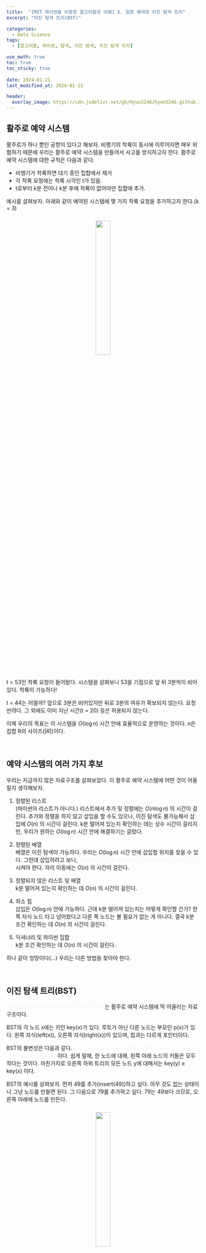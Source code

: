 ```yaml
---
title:  "[MIT 파이썬을 이용한 알고리즘의 이해] 5. 일정 예약과 이진 탐색 트리"
excerpt: "이진 탐색 트리(BST)"

categories:
  - Data Science
tags:
  - [알고리즘, 파이썬, 탐색, 이진 탐색, 이진 탐색 트리]

use_math: true
toc: true
toc_sticky: true
 
date: 2024-01-21
last_modified_at: 2024-01-21

header:
  overlay_image: https://cdn.jsdelivr.net/gh/Hyun3246/hyun3246.github.io@master/image/overlay image/Introduction to Algorithms.jpg
---
```

## 활주로 예약 시스템
활주로가 하나 뿐인 공항이 있다고 해보자. 비행기의 착륙이 동시에 이루어지면 매우 위험하기 때문에 우리는 활주로 예약 시스템을 만들어서 사고를 방지하고자 한다. 활주로 예약 시스템에 대한 규칙은 다음과 같다.

- 비행기가 착륙하면 대기 중인 집합에서 제거
- 각 착륙 요청에는 착륙 시각인 t가 있음.
- t로부터 k분 전이나 k분 후에 착륙이 없어야만 집합에 추가.

예시를 살펴보자. 아래와 같이 예약된 시스템에 몇 가지 착륙 요청을 추가하고자 한다.(k = 3)
<br/>
<figure style="display:block; text-align:center;">
  <img src="https://cdn.jsdelivr.net/gh/Hyun3246/hyun3246.github.io@master/image/MIT 파이썬을 이용한 알고리즘의 이해/활주로 착륙 시스템 예시.png"
       style="width: 30%; height: auto; margin:10px">
</figure>

t = 53인 착륙 요청이 들어왔다. 시스템을 살펴보니 53을 기점으로 앞 뒤 3분씩이 비어있다. 착륙이 가능하다!

t = 44는 어떨까? 앞으로 3분은 비어있지만 뒤로 3분의 여유가 확보되지 않는다. 요청 반려다. 그 외에도 이미 지난 시간(t = 20) 등은 허용되지 않는다.

이제 우리의 목표는 이 시스템을 $O(\log{n})$ 시간 안에 효율적으로 운영하는 것이다. n은 집합 R의 사이즈($\vert R \vert$)이다.

<br/>

## 예약 시스템의 여러 가지 후보
우리는 지금까지 많은 자료구조를 살펴보았다. 이 활주로 예약 시스템에 어떤 것이 어울릴지 생각해보자.

1. 정렬된 리스트 <br/>
(파이썬의 리스트가 아니다.) 리스트에서 추가 및 정렬에는 $O(n\log{n})$ 의 시간이 걸린다. 추가와 정렬을 하지 않고 삽입을 할 수도 있으나, 이진 탐색도 불가능해서 삽입에 $O(n)$ 의 시간이 걸린다. k분 떨어져 있는지 확인하는 데는 상수 시간이 걸리지만, 우리가 원하는 $O(\log{n})$ 시간 안에 해결하기는 글렀다.

2. 정렬된 배열 <br/>
배열은 이진 탐색이 가능하다. 우리는 $O(\log{n})$ 시간 안에 삽입할 위치를 찾을 수 있다. 그런데 삽입하려고 보니, <span style="color:#F5F5F7">배열에서 삽입을 하려면 이후 요소들을 모두 자리 이동</span> 시켜야 한다. 자리 이동에는 $O(n)$ 의 시간이 걸린다.

3. 정렬되지 않은 리스트 및 배열 <br/>
k분 떨어져 있는지 확인하는 데 $O(n)$ 의 시간이 걸린다.

4. 최소 힙 <br/>
삽입은 $O(\log{n})$ 안에 가능하다. 근데 k분 떨어져 있는지는 어떻게 확인할 건가? 한 쪽 자식 노드 타고 넘어왔다고 다른 쪽 노드는 볼 필요가 없는 게 아니다. 결국 k분 조건 확인하는 데 $O(n)$ 의 시간이 걸린다.

5. 딕셔너리 및 파이썬 집합 <br/>
k분 조건 확인하는 데 $O(n)$ 의 시간이 걸린다.

하나 같이 엉망이다(...) 우리는 다른 방법을 찾아야 한다.

<br/>

## 이진 탐색 트리(BST)
<span style="color:#F5F5F7">이진 탐색 트리(Binary Search Tree, BST)</span>는 활주로 예약 시스템에 딱 어울리는 자료구조이다.

BST의 각 노드 x에는 키인 key(x)가 있다. 루트가 아닌 다른 노드는 부모인 p(x)가 있다. 왼쪽 자식(left(x)), 오른쪽 자식(right(x))이 있으며, 힙과는 다르게 포인터이다.

BST의 불변성은 다음과 같다. <span style="color:#F5F5F7">모든 노드 x와 x의 왼쪽 하위 트리에 있는 모든 노드 y에 대해 key(y) $\leq$ key(x) </span>이다. 쉽게 말해, 한 노드에 대해, 왼쪽 아래 노드의 키들은 모두 작다는 것이다. 마찬가지로 오른쪽 하위 트리의 모든 노드 y에 대해서는 key(y) $\geq$ key(x) </span>이다.

BST의 예시를 살펴보자. 먼저 49를 추가(insert(49))하고 싶다. 아무 것도 없는 상태이니 그냥 노드를 만들면 된다. 그 다음으로 79를 추가하고 싶다. 79는 49보다 크므로, 오른쪽 아래에 노드를 만든다.
<br/>
<figure style="display:block; text-align:center;">
  <img src="https://cdn.jsdelivr.net/gh/Hyun3246/hyun3246.github.io@master/image/MIT 파이썬을 이용한 알고리즘의 이해/BST 개념 예시 1.png"
       style="width: 30%; height: auto; margin:10px">
</figure>

다음으로 46을 추가하는데, 49보다 작으므로 왼쪽 아래에 노드를 만든다.
<br/>
<figure style="display:block; text-align:center;">
  <img src="https://cdn.jsdelivr.net/gh/Hyun3246/hyun3246.github.io@master/image/MIT 파이썬을 이용한 알고리즘의 이해/BST 개념 예시 2.png"
       style="width: 30%; height: auto; margin:10px">
</figure>

41은 어떨까? 49보다 작으니 왼쪽으로 내려온 뒤, 46보다도 작으니 또 왼쪽으로 내려온다.
<br/>
<figure style="display:block; text-align:center;">
  <img src="https://cdn.jsdelivr.net/gh/Hyun3246/hyun3246.github.io@master/image/MIT 파이썬을 이용한 알고리즘의 이해/BST 개념 예시 3.png"
       style="width: 30%; height: auto; margin:10px">
</figure>

아직 k분 조건을 확인하지는 않았다. 하지만 이는 간단한데, 그냥 대소비교를 할 때 k분 이내의 값인지 동시에 확인만 해주면 된다.

<br/>

## BST에서의 몇 가지 작업
BST에서는 다음과 같은 몇 가지 작업을 할 수 있다.

|작업|<center>뜻</center>|
|:-:|:--|
|insert(val)|val을 BST에 삽입|
|find(val)|val을 BST에서 찾는다. 값을 찾거나 null에 도달할 때까지 트리를 타고 내려가면 된다.|
|findmin()|최솟값 찾기. 트리의 왼쪽으로 계속 내려간다.|
|findmax()|최댓값 찾기. 트리의 오른쪽으로 계속 내려간다.|
|next-larger(x)|x노드 다음으로 큰 값을 찾는다.|

위 모든 작업에 걸리는 시간은 <span style="color:#F5F5F7">$O(h)$</span> 이다. 여기서 h는 트리의 높이이다.

<br/>

## 활주로 예약 시스템 - 새로운 조건 추가
우리의 프로그램 의뢰자들은 항상 새로운 기능을 추가하기를 원한다. 이번에는 t 시각 전에 착륙 예정인 비행기가 몇 대인지를 알 수 있는 Rank(t) 기능을 추가해달라고 요구했다.

이 문제를 우리가 가진 BST로 해결하기에는 너무 비효율적이다. 설령 t 값을 트리에서 찾는다고 하더라도 다시 루트로 이동해서 노드의 개수를 세어야 하기 때문이다.

BST 구조를 조금 보완한다면 효율적으로 해결할 수 있다. 먼저, 우리는 서브 노드의 개수를 트리에 추가적으로 적어줄 것이다. 다음과 같이 말이다.
<br/>
<figure style="display:block; text-align:center;">
  <img src="https://cdn.jsdelivr.net/gh/Hyun3246/hyun3246.github.io@master/image/MIT 파이썬을 이용한 알고리즘의 이해/보완된 BST 예시.png"
       style="width: 30%; height: auto; margin:10px">
</figure>

모든 단말 노드는 본인을 포함해서 서브 노드가 1개이므로 1을 적어주었다. 49의 경우 본인 포함 서브 노드가 6개이므로 6을 적었다.

Rank(t) 기능을 구현하기 위한 알고리즘은 다음과 같다.

1. 원하는 시간 t를 찾기 위해 트리 탐색
2. 1의 과정에서, 노드의 값이 찾는 값보다 작다면 1 더하기
3. 2의 과정에서, 왼쪽 서브 트리의 노드 개수 더하기

위 BST를 이용해서 이해해보자. Rank(79)인 경우 어떻게 계산할까?

먼저 49 < 79 이므로 오른쪽으로 내려온다. 동시에 2에 의해 1을 더하고, 3에 의해 왼쪽 서브 트리의 노드 개수인 2를 더한다.

$$1(49) + 2 (subtree \, of \, 46)$$

그리고 79와 비교한다. 작거나 같으므로 오른쪽으로 이동한다. 동시에 2에 의해 1을 더하고, 3에 의해 왼쪽 서브 트리의 노드 개수인 1을 더한다. 

$$1(49) + 2 (subtree \, of \, 46) + 1(79) + 1 (subtree \, of \, 64)$$

이제 모든 과정이 끝났다. Rank(79)는 5이다.

위 모든 과정은 $O(h)$ 의 시간에 해결된다.

<br/>

## 여전히 풀리지 않는 의문
그럼 우리는 활주로 예약 시스템을 완전히 해결했을까? 다음 예시를 보자.
<br/>
<figure style="display:block; text-align:center;">
  <img src="https://cdn.jsdelivr.net/gh/Hyun3246/hyun3246.github.io@master/image/MIT 파이썬을 이용한 알고리즘의 이해/활주로 예약 시스템 여전히 풀리지 않는 의문.png"
       style="width: 30%; height: auto; margin:10px">
</figure>

뭔가 이상하지 않은가? 분명 BST이다. 근데 리스트와 다를 바가 없다! 이 트리를 탐색하면 $O(\log{n})$ 가 아닌 $O(n)$ 의 시간이 걸린다. ~~지금까지 뭐 한거지?~~

다음 강의에서 배울 균형 BST가 이 문제를 해결할 수 있다.

<br/>
<br/>

*별도의 출처 표시가 있는 이미지를 제외한 모든 이미지는 강의자료에서 발췌하였음을 밝힙니다.*